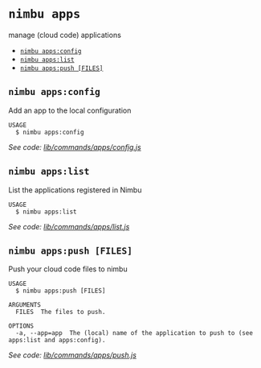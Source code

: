 `nimbu apps`
============

manage (cloud code) applications

* [`nimbu apps:config`](#nimbu-appsconfig)
* [`nimbu apps:list`](#nimbu-appslist)
* [`nimbu apps:push [FILES]`](#nimbu-appspush-files)

## `nimbu apps:config`

Add an app to the local configuration

```
USAGE
  $ nimbu apps:config
```

_See code: [lib/commands/apps/config.js](https://github.com/zenjoy/nimbu-toolbelt/blob/v5.0.0-alpha.5/lib/commands/apps/config.js)_

## `nimbu apps:list`

List the applications registered in Nimbu

```
USAGE
  $ nimbu apps:list
```

_See code: [lib/commands/apps/list.js](https://github.com/zenjoy/nimbu-toolbelt/blob/v5.0.0-alpha.5/lib/commands/apps/list.js)_

## `nimbu apps:push [FILES]`

Push your cloud code files to nimbu

```
USAGE
  $ nimbu apps:push [FILES]

ARGUMENTS
  FILES  The files to push.

OPTIONS
  -a, --app=app  The (local) name of the application to push to (see apps:list and apps:config).
```

_See code: [lib/commands/apps/push.js](https://github.com/zenjoy/nimbu-toolbelt/blob/v5.0.0-alpha.5/lib/commands/apps/push.js)_
